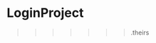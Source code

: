 LoginProject
============





























































































































>>>>>>> .theirs

